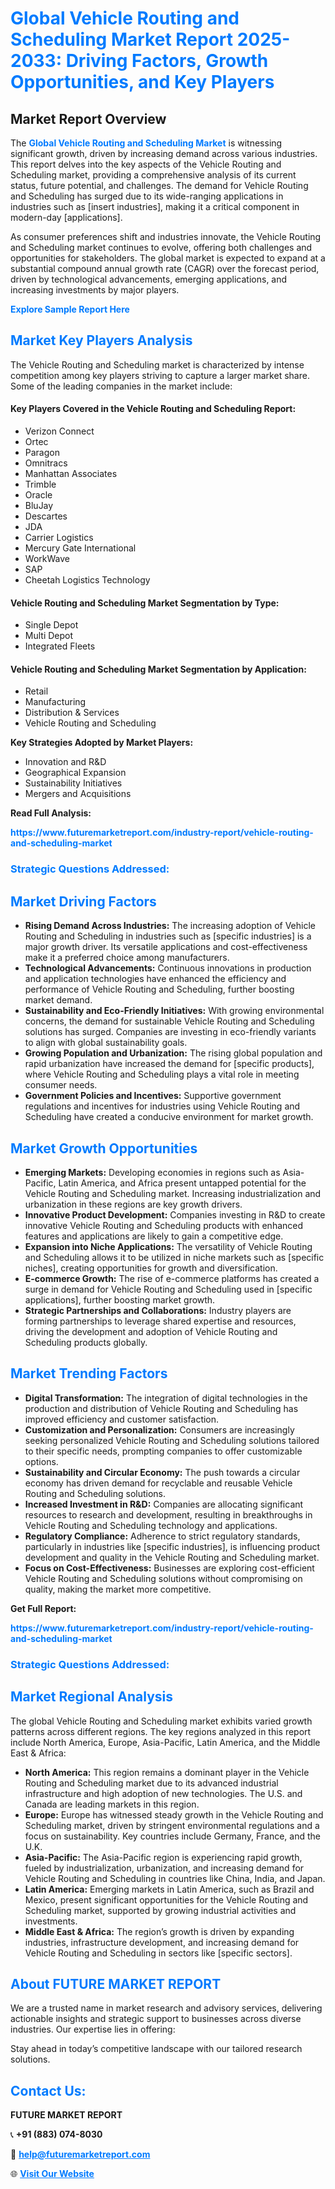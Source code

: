 <h1 style="color: #007BFF;">Global Vehicle Routing and Scheduling Market Report 2025-2033: Driving Factors, Growth Opportunities, and Key Players</h1>

<section id="overview">
<h2>Market Report Overview</h2>
<p>The <a href="https://www.futuremarketreport.com/industry-report/vehicle-routing-and-scheduling-market" style="color: #007BFF; text-decoration: none;"><strong>Global Vehicle Routing and Scheduling Market</strong></a> is witnessing significant growth, driven by increasing demand across various industries. This report delves into the key aspects of the Vehicle Routing and Scheduling market, providing a comprehensive analysis of its current status, future potential, and challenges. The demand for Vehicle Routing and Scheduling has surged due to its wide-ranging applications in industries such as [insert industries], making it a critical component in modern-day [applications].</p>
<p>As consumer preferences shift and industries innovate, the Vehicle Routing and Scheduling market continues to evolve, offering both challenges and opportunities for stakeholders. The global market is expected to expand at a substantial compound annual growth rate (CAGR) over the forecast period, driven by technological advancements, emerging applications, and increasing investments by major players.</p>
</section>

<section id="overview">
<p><a href="https://www.futuremarketreport.com/request-sample/reportId=126663" style="color: #007BFF; text-decoration: none;"><strong>Explore Sample Report Here</strong></a></p>
</section>

<section id="key-players">
<h2 style="color: #007BFF;">Market Key Players Analysis</h2>
<p>The Vehicle Routing and Scheduling market is characterized by intense competition among key players striving to capture a larger market share. Some of the leading companies in the market include:</p>
<h4>Key Players Covered in the Vehicle Routing and Scheduling Report:</h4>
<ul><li>Verizon Connect</li><li>Ortec</li><li>Paragon</li><li>Omnitracs</li><li>Manhattan Associates</li><li>Trimble</li><li>Oracle</li><li>BluJay</li><li>Descartes</li><li>JDA</li><li>Carrier Logistics</li><li>Mercury Gate International</li><li>WorkWave</li><li>SAP</li><li>Cheetah Logistics Technology</li></ul>
<h4>Vehicle Routing and Scheduling Market Segmentation by Type:</h4>
<ul><li>Single Depot</li><li>Multi Depot</li><li>Integrated Fleets</li></ul>

<h4>Vehicle Routing and Scheduling Market Segmentation by Application:</h4>
<ul><li>Retail</li><li>Manufacturing</li><li>Distribution &amp; Services</li><li>Vehicle Routing and Scheduling</li></ul>
<p><strong>Key Strategies Adopted by Market Players:</strong></p>
<ul>
<li>Innovation and R&D</li>
<li>Geographical Expansion</li>
<li>Sustainability Initiatives</li>
<li>Mergers and Acquisitions</li>
</ul>
</section>

<section>
<p><strong>Read Full Analysis: </strong></p><a href="https://www.futuremarketreport.com/industry-report/vehicle-routing-and-scheduling-market" style="color: #007BFF; text-decoration: none;"><strong>https://www.futuremarketreport.com/industry-report/vehicle-routing-and-scheduling-market</strong></a>
<h3 style="color: #007BFF;">Strategic Questions Addressed:</h3>
</section>

<section id="driving-factors">
<h2 style="color: #007BFF;">Market Driving Factors</h2>
<ul>
<li><strong>Rising Demand Across Industries:</strong> The increasing adoption of Vehicle Routing and Scheduling in industries such as [specific industries] is a major growth driver. Its versatile applications and cost-effectiveness make it a preferred choice among manufacturers.</li>
<li><strong>Technological Advancements:</strong> Continuous innovations in production and application technologies have enhanced the efficiency and performance of Vehicle Routing and Scheduling, further boosting market demand.</li>
<li><strong>Sustainability and Eco-Friendly Initiatives:</strong> With growing environmental concerns, the demand for sustainable Vehicle Routing and Scheduling solutions has surged. Companies are investing in eco-friendly variants to align with global sustainability goals.</li>
<li><strong>Growing Population and Urbanization:</strong> The rising global population and rapid urbanization have increased the demand for [specific products], where Vehicle Routing and Scheduling plays a vital role in meeting consumer needs.</li>
<li><strong>Government Policies and Incentives:</strong> Supportive government regulations and incentives for industries using Vehicle Routing and Scheduling have created a conducive environment for market growth.</li>
</ul>
</section>

<section id="growth-opportunities">
<h2 style="color: #007BFF;">Market Growth Opportunities</h2>
<ul>
<li><strong>Emerging Markets:</strong> Developing economies in regions such as Asia-Pacific, Latin America, and Africa present untapped potential for the Vehicle Routing and Scheduling market. Increasing industrialization and urbanization in these regions are key growth drivers.</li>
<li><strong>Innovative Product Development:</strong> Companies investing in R&D to create innovative Vehicle Routing and Scheduling products with enhanced features and applications are likely to gain a competitive edge.</li>
<li><strong>Expansion into Niche Applications:</strong> The versatility of Vehicle Routing and Scheduling allows it to be utilized in niche markets such as [specific niches], creating opportunities for growth and diversification.</li>
<li><strong>E-commerce Growth:</strong> The rise of e-commerce platforms has created a surge in demand for Vehicle Routing and Scheduling used in [specific applications], further boosting market growth.</li>
<li><strong>Strategic Partnerships and Collaborations:</strong> Industry players are forming partnerships to leverage shared expertise and resources, driving the development and adoption of Vehicle Routing and Scheduling products globally.</li>
</ul>
</section>

<section id="trending-factors">
<h2 style="color: #007BFF;">Market Trending Factors</h2>
<ul>
<li><strong>Digital Transformation:</strong> The integration of digital technologies in the production and distribution of Vehicle Routing and Scheduling has improved efficiency and customer satisfaction.</li>
<li><strong>Customization and Personalization:</strong> Consumers are increasingly seeking personalized Vehicle Routing and Scheduling solutions tailored to their specific needs, prompting companies to offer customizable options.</li>
<li><strong>Sustainability and Circular Economy:</strong> The push towards a circular economy has driven demand for recyclable and reusable Vehicle Routing and Scheduling solutions.</li>
<li><strong>Increased Investment in R&D:</strong> Companies are allocating significant resources to research and development, resulting in breakthroughs in Vehicle Routing and Scheduling technology and applications.</li>
<li><strong>Regulatory Compliance:</strong> Adherence to strict regulatory standards, particularly in industries like [specific industries], is influencing product development and quality in the Vehicle Routing and Scheduling market.</li>
<li><strong>Focus on Cost-Effectiveness:</strong> Businesses are exploring cost-efficient Vehicle Routing and Scheduling solutions without compromising on quality, making the market more competitive.</li>
</ul>
</section>

<section>
<p><strong>Get Full Report: </strong></p><a href="https://www.futuremarketreport.com/industry-report/vehicle-routing-and-scheduling-market" style="color: #007BFF; text-decoration: none;"><strong>https://www.futuremarketreport.com/industry-report/vehicle-routing-and-scheduling-market</strong></a>
<h3 style="color: #007BFF;">Strategic Questions Addressed:</h3>
</section>


<section id="regional-analysis">
<h2 style="color: #007BFF;">Market Regional Analysis</h2>
<p>The global Vehicle Routing and Scheduling market exhibits varied growth patterns across different regions. The key regions analyzed in this report include North America, Europe, Asia-Pacific, Latin America, and the Middle East & Africa:</p>
<ul>
<li><strong>North America:</strong> This region remains a dominant player in the Vehicle Routing and Scheduling market due to its advanced industrial infrastructure and high adoption of new technologies. The U.S. and Canada are leading markets in this region.</li>
<li><strong>Europe:</strong> Europe has witnessed steady growth in the Vehicle Routing and Scheduling market, driven by stringent environmental regulations and a focus on sustainability. Key countries include Germany, France, and the U.K.</li>
<li><strong>Asia-Pacific:</strong> The Asia-Pacific region is experiencing rapid growth, fueled by industrialization, urbanization, and increasing demand for Vehicle Routing and Scheduling in countries like China, India, and Japan.</li>
<li><strong>Latin America:</strong> Emerging markets in Latin America, such as Brazil and Mexico, present significant opportunities for the Vehicle Routing and Scheduling market, supported by growing industrial activities and investments.</li>
<li><strong>Middle East & Africa:</strong> The region’s growth is driven by expanding industries, infrastructure development, and increasing demand for Vehicle Routing and Scheduling in sectors like [specific sectors].</li>
</ul>
</section>

<footer>
<h2 style="color: #007BFF;">About FUTURE MARKET REPORT</h2>
<p>We are a trusted name in market research and advisory services, delivering actionable insights and strategic support to businesses across diverse industries. Our expertise lies in offering:</p>

<p>Stay ahead in today’s competitive landscape with our tailored research solutions.</p>

<h2 style="color: #007BFF;">Contact Us:</h2>
<p><strong>FUTURE MARKET REPORT</strong></p>
<p>📞 <strong>+91 (883) 074-8030</strong></p>
<p>📧 <strong><a href="mailto:help@futuremarketreport.com" style="color: #007BFF;">help@futuremarketreport.com</a></strong></p>
<p>🌐 <strong><a href="https://www.futuremarketreport.com/" style="color: #007BFF;">Visit Our Website</a></strong></p>
</footer>